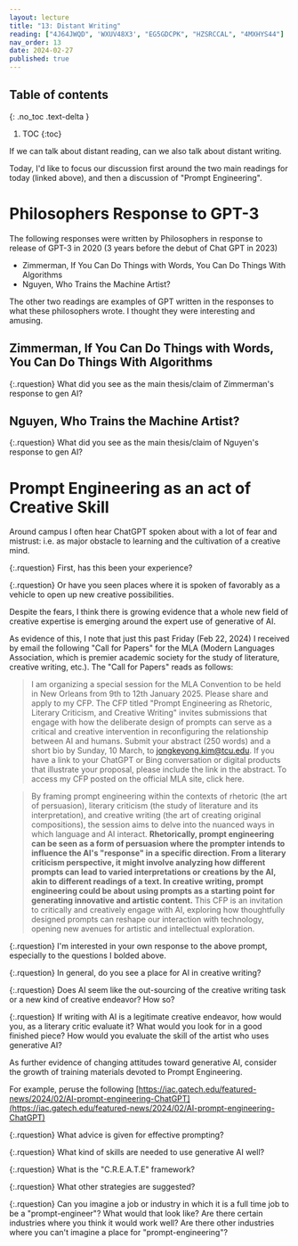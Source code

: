 ```yaml
---
layout: lecture
title: "13: Distant Writing"
reading: ["4J64JWQD", 'WXUV48X3', "EG5GDCPK", "HZSRCCAL", "4MXHYS44"]
nav_order: 13
date: 2024-02-27
published: true
---
```


<!-- conjectures on world literature, UDFASSFK; daily nous on GPT3 R29TCBQA; zimmerman WXUV48X3; Nguyen EG5GDCPK;  GPT-3 example 1, HZSRCCAL, GPT-3 example 2 4MXHYS44-->

## Table of contents
{: .no_toc .text-delta } 
1. TOC 
{:toc}


If we can talk about distant reading, can we also talk about distant writing. 

Today, I'd like to focus our discussion first around the two main readings for today (linked above), and then a discussion of "Prompt Engineering".

# Philosophers Response to GPT-3

The following responses were written by Philosophers in response to release of GPT-3 in 2020 (3 years before the debut of Chat GPT in 2023)

* Zimmerman, If You Can Do Things with Words, You Can Do Things With Algorithms
* Nguyen, Who Trains the Machine Artist?

The other two readings are examples of GPT written in the responses to what these philosophers wrote. I thought they were interesting and amusing. 

## Zimmerman, If You Can Do Things with Words, You Can Do Things With Algorithms

<div class="discussion" markdown="1">

{:.rquestion}
What did you see as the main thesis/claim of Zimmerman's response to gen AI?

</div>

## Nguyen, Who Trains the Machine Artist?

<div class="discussion" markdown="1">

{:.rquestion}
What did you see as the main thesis/claim of Nguyen's response to gen AI?
</div>

# Prompt Engineering as an act of Creative Skill

Around campus I often hear ChatGPT spoken about with a lot of fear and mistrust: i.e. as major obstacle to learning and the cultivation of a creative mind. 

<div class="discussion" markdown="1">

{:.rquestion}
First, has this been your experience? 

{:.rquestion}
Or have you seen places where it is spoken of favorably as a vehicle to open up new creative possibilities. 
</div>

Despite the fears, I think there is growing evidence that a whole new field of creative expertise is emerging around the expert use of generative of AI. 

As evidence of this, I note that just this past Friday (Feb 22, 2024) I received by email the following "Call for Papers" for the MLA (Modern Languages Association, which is premier academic society for the study of literature, creative writing, etc.). The "Call for Papers" reads as follows:

> I am organizing a special session for the MLA Convention to be held in New Orleans from 9th to 12th January 2025. Please share and apply to my CFP. The CFP titled "Prompt Engineering as Rhetoric, Literary Criticism, and Creative Writing" invites submissions that engage with how the deliberate design of prompts can serve as a critical and creative intervention in reconfiguring the relationship between AI and humans. Submit your abstract (250 words) and a short bio by Sunday, 10 March, to jongkeyong.kim@tcu.edu. If you have a link to your ChatGPT or Bing conversation or digital products that illustrate your proposal, please include the link in the abstract. To access my CFP posted on the official MLA site, click here.

> By framing prompt engineering within the contexts of rhetoric (the art of persuasion), literary criticism (the study of literature and its interpretation), and creative writing (the art of creating original compositions), the session aims to delve into the nuanced ways in which language and AI interact. **Rhetorically, prompt engineering can be seen as a form of persuasion where the prompter intends to influence the AI's "response" in a specific direction. From a literary criticism perspective, it might involve analyzing how different prompts can lead to varied interpretations or creations by the AI, akin to different readings of a text. In creative writing, prompt engineering could be about using prompts as a starting point for generating innovative and artistic content.** This CFP is an invitation to critically and creatively engage with AI, exploring how thoughtfully designed prompts can reshape our interaction with technology, opening new avenues for artistic and intellectual exploration.

<div class="discussion" markdown="1">

{:.rquestion}
I'm interested in your own response to the above prompt, especially to the questions I bolded above.

{:.rquestion}
In general, do you see a place for AI in creative writing?

{:.rquestion}
Does AI seem like the out-sourcing of the creative writing task or a new kind of creative endeavor? How so?

{:.rquestion}
If writing with AI is a legitimate creative endeavor, how would you, as a literary critic evaluate it? What would you look for in a good finished piece? How would you evaluate the skill of the artist who uses generative AI?

</div>

As further evidence of changing attitudes toward generative AI, consider the growth of training materials devoted to Prompt Engineering. 

For example, peruse the following [https://iac.gatech.edu/featured-news/2024/02/AI-prompt-engineering-ChatGPT](https://iac.gatech.edu/featured-news/2024/02/AI-prompt-engineering-ChatGPT)


<div class="discussion" markdown="1">

{:.rquestion}
What advice is given for effective prompting?

{:.rquestion}
What kind of skills are needed to use generative AI well?

{:.rquestion}
What is the "C.R.E.A.T.E" framework?

{:.rquestion}
What other strategies are suggested?

{:.rquestion}
Can you imagine a job or industry in which it is a full time job to be a "prompt-engineer"? What would that look like? Are there certain industries where you think it would work well? Are there other industries where you can't imagine a place for "prompt-engineering"?

</div>

<!-- Below are some early 
What might that look like? Here are a few examples. 

<blockquote class="twitter-tweet"><p lang="en" dir="ltr">I asked GPT-3 to write a response to the philosophical essays written about it by <a href="https://twitter.com/DrZimmermann?ref_src=twsrc%5Etfw">@DrZimmermann</a>, <a href="https://twitter.com/rinireg?ref_src=twsrc%5Etfw">@rinireg</a> <a href="https://twitter.com/ShannonVallor?ref_src=twsrc%5Etfw">@ShannonVallor</a>, <a href="https://twitter.com/add_hawk?ref_src=twsrc%5Etfw">@add_hawk</a>, <a href="https://twitter.com/AmandaAskell?ref_src=twsrc%5Etfw">@AmandaAskell</a>, <a href="https://twitter.com/dioscuri?ref_src=twsrc%5Etfw">@dioscuri</a>, David Chalmers, Carlos Montemayor, and Justin Khoo published yesterday by <a href="https://twitter.com/DailyNousEditor?ref_src=twsrc%5Etfw">@DailyNousEditor</a>. It&#39;s quite remarkable! <a href="https://t.co/W1PVlsHdu4">pic.twitter.com/W1PVlsHdu4</a></p>&mdash; Raphaël Millière (@raphamilliere) <a href="https://twitter.com/raphamilliere/status/1289129723310886912?ref_src=twsrc%5Etfw">July 31, 2020</a></blockquote> <script async src="https://platform.twitter.com/widgets.js" charset="utf-8"></script>

More explanation: [https://threadreaderapp.com/thread/1289226960279764992.html](https://threadreaderapp.com/thread/1289226960279764992.html)

<div class="discussion" markdown="1">

<span class="respond"/> Is this an example of computer writing or a new form of human writing?

Consider this tweet: 

<blockquote class="twitter-tweet"><p lang="en" dir="ltr">Increasingly it feels right to me to ascribe joint authorship to human + tool.<br><br>I went to share this, and it didn&#39;t seem right to say &quot;GPT-3 wrote this essay&quot; or &quot;Raphael asked GPT-3 to write an essay&quot;<br><br>instead: &quot;GPT-3 + Raphael wrote an essay&quot; <a href="https://t.co/SfHwBM30JO">https://t.co/SfHwBM30JO</a></p>&mdash; Catherine Olsson (@catherineols) <a href="https://twitter.com/catherineols/status/1289335703084470274?ref_src=twsrc%5Etfw">July 31, 2020</a></blockquote> <script async src="https://platform.twitter.com/widgets.js" charset="utf-8"></script>

</div>


Here some other examples of GPT-3 writing:
* [the-ginormous-language-model-and-its-api-gpt-3-b669928600e0](https://medium.com/jasonwu0731/the-ginormous-language-model-and-its-api-gpt-3-b669928600e0)
* [https://transformer.huggingface.co/](https://transformer.huggingface.co/)
* [https://en.wikipedia.org/wiki/Computational_journalism](https://en.wikipedia.org/wiki/Computational_journalism)
* [https://inferkit.com/](https://inferkit.com/) (a paid service)


<div class="discussion" markdown="1">

<span class="respond"/> Is the possibility of "distant writing" an example of a "Latent Ambiguity"? 

Why would we have never previously had to ask if "writing to communicate" is a good or bad thing? 

If it is a latent ambiguity and we must now for the first time deliberate over the value of writing in many genres when no longer compelled to write by sheer necessity, how should we evaluate this development?

<span class="respond"/> If a machine can write legal briefs, sports summaries, and entertainment reports and humans are no longer needed to write such articles, is that a good thing or a bad thing? Are there distinction to be made here? Is it good if humans no longer have to do certain kinds of writing, but bad if all human generated writing stops? What are the distinguishing characteristics?

</div> -->

<!-- Cut material 

<!-- # The problem of "Canons"

Another concern for Moretti is the formation "canons" of literature and how these canons necessarily restrict our ability to appreciate literature.

<div class="discussion" markdown="1">

<span class="respond"/> In what way does the technology/medium of the book encourage the study of literature through small canons?

<span class="respond"/> How might a shift in "media" change this dynamic?

<span class="respond"/> What are some of the trade-offs that Moretti recognize? How might the desire to see details prevent the ability to see form? How might the desire to see "form" prevent the ability to see details. How do we weigh these trade-offs.

</div>

 Moretti cites De Vany and Walls who point to the idea of a "cybercascade" (Moretti, 2000, Slaughterhouse, p. 210)

Still following De Vany and walls, Moretti describes the process of forming a canon as a filtering "feedback loop" (Moretti, 2000, "Slaughterhouse", p. 211)

A movement from a poli-centric beginning that becomes highly centralized (p. 211)

{:.question}
Why is Form important to Moretti?

{:.answer}
Moretti is eager to find a reason that accounts for an information cascade and the formation of a canon through market filtering. He sees "form" as key: (p. 37: "...my thesis here is that what makes readers like this or that book is form")

<div class="discussion" markdown="1">

If we take it that a central part of what literary scholars do is ask about **form** (what form is used, how did this form change over time), influence (who influence this author), rhetorical strategies (e.g. how does an author create a particular effect?)

<span class="respond"/> How might the confinement of data to the printed page and the close reading of a cannon distort our understanding of form? What examples can you think of?

<span class="respond"/> What other kinds of distortions?

I can speak about this phenomenon from my own field and experience. The degree to which Thomas Aquinas towers over the middle ages, thoroughly distorts our view of his actual influence in the Middle Ages. Today people see Thomas Aquinas as somehow synonymous with medieval theology and philosophy, despite the fact that the Middle Ages extends for nearly a 1,000 years. But while Thomas Aquinas is certainly important, it is hard to see that by reading Aquinas one has clear understanding of what took place over those two centuries. 


-->

<!-- ## In sum: Moretti's valuation of distant reading

p. 227, consider Moretti final summary of the value of "trees" as kind of "opening up.

# Other Examples of Distant Reading

There are no doubt criticisms and concerns about Moretti's approach. But I want to look at those criticism next time.

For the moment, I want to look more generally at existing techniques that are currently used in the field.

Topic Modelling
Sentiment Analysis
Source Detecting
Form analysis

<div class="discussion" markdown="1">

<span class="respond"/> What kinds of "distortions" imposed by a small, human-sized, canon might be overcome by these kinds of methods?

<span class="respond"/> Might these kinds of methods impose new "distortions"? What examples can you think of?
</div> -->

<!-- ## Marche - "Big data is coming for your books" 

Marche, (https://lareviewofbooks.org/article/literature-is-not-data-against-digital-humanities/) (This would be a good one, its general and accessible. Fun to use the hypothesis to see public comments as well)

Marche makes the sharp claim that "literature is not data". 

[I wonder if this could parallel some of the discussion of Dretske from earlier, about the mysterious process of extracting semantics from information, but perhaps here it is "literature" from data.] -->